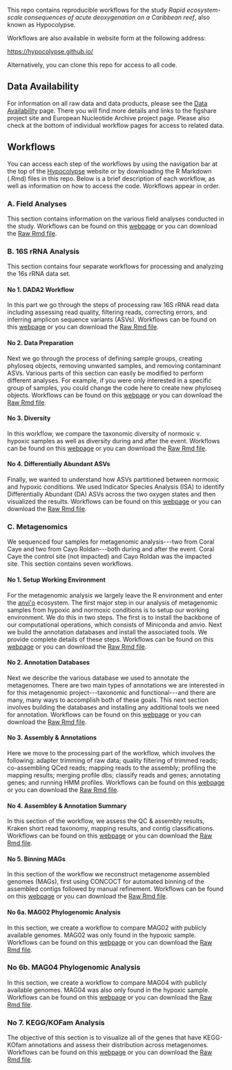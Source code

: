This repo contains reproducible workflows for the study *Rapid ecosystem-scale consequences of acute deoxygenation on a Caribbean reef*, also known as Hypocolypse.

Workflows are also available in website form at the following address:

https://hypocolypse.github.io/

Alternatively, you can clone this repo for access to all code.

## Data Availability

For information on all raw data and data products, please see the [Data Availability](https://hypocolypse.github.io/data-availability.html) page. There you will find more details and links to the figshare project site and European Nucleotide Archive project page. Please also check at the bottom of individual workflow pages for access to related data. 

## Workflows

You can access each step of the workflows by using the navigation bar at the top of the [Hypocolypse](https://hypocolypse.github.io/) website or by downloading the R Markdown (.Rmd) files in this repo. Below is a brief description of each workflow, as well as information on how to access the code. Workflows appear in order.

### A. Field Analyses

This section contains information on the various field analyses conducted in the study. Workflows can be found on this [webpage](https://hypocolypse.github.io/field.html) or you can download the [Raw Rmd file](https://github.com/hypocolypse/web/blob/master/field.Rmd). 

### B. 16S rRNA Analysis

This section contains four separate workflows for processing and analyzing the 16s rRNA data set. 

#### No 1. DADA2 Workflow

In this part we go through the steps of processing raw 16S rRNA read data including assessing read quality, filtering reads, correcting errors, and inferring amplicon sequence variants (ASVs). Workflows can be found on this [webpage](https://hypocolypse.github.io/16s-dada2.html) or you can download the [Raw Rmd file](https://github.com/hypocolypse/web/blob/master/16s-dada2.Rmd). 

#### No 2. Data Preparation

Next we go through the process of defining sample groups, creating phyloseq objects, removing unwanted samples, and removing contaminant ASVs. Various parts of this section can easily be modified to perform different analyses. For example, if you were only interested in a specific group of samples, you could change the code here to create new phyloseq objects. Workflows can be found on this [webpage](https://hypocolypse.github.io/16s-data-prep.html) or you can download the [Raw Rmd file](https://github.com/hypocolypse/web/blob/master/16s-data-prep.Rmd). 


#### No 3. Diversity

In this workflow, we compare  the taxonomic diversity of normoxic v. hypoxic samples as well as diversity during and after the event. Workflows can be found on this [webpage](https://hypocolypse.github.io/16s-water.html) or you can download the [Raw Rmd file](https://github.com/hypocolypse/web/blob/master/16s-water.Rmd). 

#### No 4. Differentially Abundant ASVs

Finally, we wanted to understand how ASVs partitioned between normoxic and hypoxic conditions. We used Indicator Species Analysis (ISA) to identify Differentially Abundant (DA) ASVs across the two oxygen states and then visualized the results. Workflows can be found on this [webpage](https://hypocolypse.github.io/16s-da-asvs.html) or you can download the [Raw Rmd file](https://github.com/hypocolypse/web/blob/master/16s-da-asvs.Rmd). 

### C. Metagenomics

We sequenced four samples for metagenomic analysis---two from Coral Caye and two from Cayo Roldan---both during and after the event. Coral Caye the control site (not impacted) and Cayo Roldan was the impacted site. This section contains seven workflows. 

#### No 1. Setup Working Environment

For the metagenomic analysis we largely leave the R environment and enter the [anvi'o](http://merenlab.org/software/anvio/) ecosystem. The first major step in our analysis of  metagenomic samples from hypoxic and normoxic conditions is to setup our working environment. We do this in two steps. The first is to install the backbone of our computational operations, which consists of Miniconda and anvio. Next we build the annotation databases and install the associated tools. We provide complete details of these steps. Workflows can be found on this [webpage](https://hypocolypse.github.io/mg-setup.html) or you can download the [Raw Rmd file](https://github.com/hypocolypse/web/blob/master/mg-setup.Rmd). 

#### No 2. Annotation Databases

Next we describe the various database we used to annotate the metagenomes. There are two main types of annotations we are interested in for this metagenomic project---taxonomic and functional---and there are many, many ways to accomplish both of these goals. This next section involves building the databases and installing any additional tools we need for annotation. Workflows can be found on this [webpage](https://hypocolypse.github.io/mg-databases.html) or you can download the [Raw Rmd file](https://github.com/hypocolypse/web/blob/master/mg-databases.Rmd). 

#### No 3. Assembly & Annotations

Here we move to the processing part of the workflow, which involves the following: adapter trimming of raw data; quality filtering of trimmed reads; co-assembling  QCed reads; mapping reads to the assembly; profiling the mapping results; merging profile dbs; classify reads and genes; annotating genes; and running HMM profiles. Workflows can be found on this [webpage](https://hypocolypse.github.io/mg-workflow-1.html) or you can download the [Raw Rmd file](https://github.com/hypocolypse/web/blob/master/mg-workflow-1.Rmd). 

#### No 4. Assembley & Annotation Summary

In this section of the workflow, we assess the QC & assembly results, Kraken short read taxonomy, mapping results, and contig classifications. Workflows can be found on this [webpage](https://hypocolypse.github.io/mg-workflow-2.html) or you can download the [Raw Rmd file](https://github.com/hypocolypse/web/blob/master/mg-workflow-2.Rmd). 


#### No 5. Binning MAGs

In this section of the workflow we reconstruct metagenome assembled genomes (MAGs), first using CONCOCT for automated binning of the assembled contigs followed by manual refinement. Workflows can be found on this [webpage](https://hypocolypse.github.io/mg-binning.html) or you can download the [Raw Rmd file](https://github.com/hypocolypse/web/blob/master/mg-binning.Rmd). 

#### No 6a. MAG02 Phylogenomic Analysis

In this section, we create a workflow to compare MAG02 with publicly available genomes. MAG02 was only found in the hypoxic sample. Workflows can be found on this [webpage](https://hypocolypse.github.io/mag02-phylogenomics.html) or you can download the [Raw Rmd file](https://github.com/hypocolypse/web/blob/master/mag02-phylogenomics.Rmd). 

### No 6b. MAG04 Phylogenomic Analysis

In this section, we create a workflow to compare MAG04 with publicly available genomes. MAG04 was also only found in the hypoxic sample. Workflows can be found on this [webpage](https://hypocolypse.github.io/mag04-phylogenomics.html) or you can download the [Raw Rmd file](https://github.com/hypocolypse/web/blob/master/mag04-phylogenomics.Rmd). 

### No 7. KEGG/KOFam Analysis

The objective of this section is to visualize all of the genes that have KEGG-KOfam annotations and assess their distribution across metagenomes. Workflows can be found on this [webpage](https://hypocolypse.github.io/mg-function.html) or you can download the [Raw Rmd file](https://github.com/hypocolypse/web/blob/master/mg-function.Rmd). 
